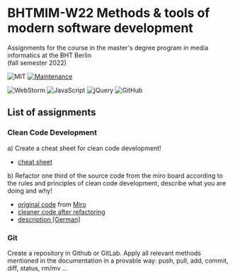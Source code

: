# BHTMIM-W22 Methods &amp; tools of modern software development
[comment]: <> (description)
Assignments for the course in the master's degree program in media informatics at the BHT Berlin  
(fall semester 2022)

[comment]: <> (badges)
![MIT](https://img.shields.io/github/license/JayDeeDee/BHTMIM-W22??style=flat-square&logo=appveyor)
[![Maintenance](https://img.shields.io/badge/Maintained%3F-yes-green.svg??style=flat-square&logo=appveyor)](https://GitHub.com/JayDeeDee/BHTMIM-W22/graphs/commit-activity)

![WebStorm](https://img.shields.io/badge/webstorm-143??style=flat-square&logo=appveyor&logo=webstorm&logoColor=white&color=black)
![JavaScript](https://img.shields.io/badge/javascript-%23323330.svg??style=flat-square&logo=appveyor&logo=javascript&logoColor=%23F7DF1E)
![jQuery](https://img.shields.io/badge/jquery-%230769AD.svg??style=flat-square&logo=appveyor&logo=jquery&logoColor=white)
![GitHub](https://img.shields.io/badge/github-%23121011.svg??style=flat-square&logo=appveyor&logo=github&logoColor=white)

[comment]: <> (content)

## List of assignments
### Clean Code Development
a) Create a cheat sheet for clean code development!
* [cheat sheet](https://github.com/JayDeeDee/BHTMIM-W22/blob/main/CCD/a/clean-code_cheat-sheet.md)

b) Refactor one third of the source code from the miro board according to the rules and principles of clean code development, describe what you are doing and why!
* [original code](https://github.com/JayDeeDee/BHTMIM-W22/blob/main/CCD/b/original-code.js) from [Miro](https://miro.com/app/board/o9J_lkG-PtE=/)
* [cleaner code after refactoring](https://github.com/JayDeeDee/BHTMIM-W22/blob/main/CCD/b/jquery.cleanercode.js) 
* [description [German]](https://github.com/JayDeeDee/BHTMIM-W22/blob/main/CCD/b/beschreibung.md)

### Git 
Create a repository in Github or GitLab. Apply all relevant methods mentioned in the documentation in a provable way: push, pull, add, commit, diff, status, rm/mv ...
